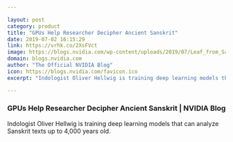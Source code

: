 ```yaml
---

layout: post
category: product
title: "GPUs Help Researcher Decipher Ancient Sanskrit"
date: 2019-07-02 16:15:29
link: https://vrhk.co/2XsFVct
image: https://blogs.nvidia.com/wp-content/uploads/2019/07/Leaf_from_Sanskrit_Mahabharata_12906819824.jpg
domain: blogs.nvidia.com
author: "The Official NVIDIA Blog"
icon: https://blogs.nvidia.com/favicon.ico
excerpt: "Indologist Oliver Hellwig is training deep learning models that can analyze Sanskrit texts up to 4,000 years old."

---
```


### GPUs Help Researcher Decipher Ancient Sanskrit | NVIDIA Blog

Indologist Oliver Hellwig is training deep learning models that can analyze Sanskrit texts up to 4,000 years old.